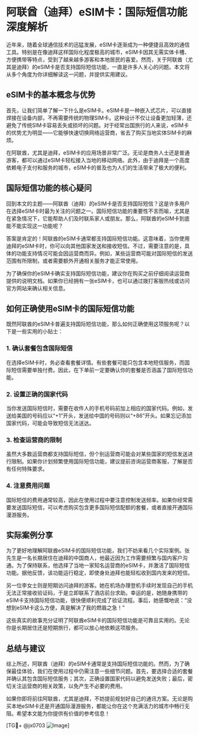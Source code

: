# 阿联酋（迪拜）eSIM卡：国际短信功能深度解析

近年来，随着全球通信技术的迅猛发展，eSIM卡逐渐成为一种便捷且高效的通信工具。特别是在像迪拜这样国际化程度极高的城市，eSIM卡因其无需实体卡槽、方便携带等特点，受到了越来越多游客和本地居民的喜爱。然而，关于阿联酋（尤其是迪拜）的eSIM卡是否支持国际短信功能，一直是许多人关心的问题。本文将从多个角度为你详细解读这一问题，并提供实用建议。

## eSIM卡的基本概念与优势

首先，让我们简单了解一下什么是eSIM卡。eSIM卡是一种嵌入式芯片，可以直接焊接在设备内部，不再需要传统的物理SIM卡。这种设计不仅让设备更加轻薄，还避免了传统SIM卡容易丢失或损坏的问题。对于经常出国旅行的人来说，eSIM卡的优势尤为明显——它能够快速切换网络运营商，省去了购买当地实体SIM卡的麻烦。

在阿联酋，尤其是迪拜，eSIM卡的应用场景非常广泛。无论是商务人士还是普通游客，都可以通过eSIM卡轻松接入当地的移动网络。此外，由于迪拜是一个高度依赖电子支付和服务的城市，eSIM卡的普及也为人们的生活带来了极大的便利。

## 国际短信功能的核心疑问

回到本文的主题——阿联酋（迪拜）的eSIM卡是否支持国际短信？这是许多用户在选择eSIM卡时最为关注的问题之一。国际短信功能的重要性不言而喻，尤其是在紧急情况下，它能帮助人们及时联系家人或朋友。那么，阿联酋的eSIM卡到底能不能实现这一功能呢？

答案是肯定的！阿联酋的eSIM卡通常都支持国际短信功能。这意味着，当你使用迪拜的eSIM卡时，你可以向其他国家发送和接收短信。不过，需要注意的是，具体的功能支持情况可能会因运营商而异。例如，某些运营商可能对国际短信的发送范围有所限制，或者需要额外开通相关服务才能正常使用。

为了确保你的eSIM卡确实支持国际短信功能，建议你在购买之前仔细阅读运营商提供的说明文档。如果你已经拥有一张eSIM卡，也可以通过拨打客服热线或访问官方网站来确认相关信息。

## 如何正确使用eSIM卡的国际短信功能

既然阿联酋的eSIM卡普遍支持国际短信功能，那么如何正确使用这项服务呢？以下是一些实用的小贴士：

### 1. 确认套餐包含国际短信
在选择eSIM卡时，务必查看套餐详情。有些套餐可能只包含本地短信服务，而国际短信需要单独付费。因此，在下单前一定要确认你的套餐是否涵盖了国际短信功能。

### 2. 设置正确的国家代码
当你发送国际短信时，需要在收件人的手机号码前加上相应的国家代码。例如，发送给美国的号码应以“+1”开头，发送给中国的号码则以“+86”开头。如果忘记添加国家代码，可能会导致短信无法送达。

### 3. 检查运营商的限制
虽然大多数运营商都支持国际短信，但个别运营商可能会对某些国家的短信发送进行限制。如果你计划频繁使用国际短信功能，建议提前咨询运营商客服，了解是否有任何特殊要求。

### 4. 注意费用问题
国际短信的费用通常较高，因此在使用过程中要注意控制发送频率。如果你经常需要发送国际短信，可以考虑购买包含更多国际短信配额的套餐，或者直接开通国际漫游服务。

## 实际案例分享

为了更好地理解阿联酋eSIM卡的国际短信功能，我们不妨来看几个实际案例。张先生是一名长期居住在迪拜的中国商人，他最近因为工作需要频繁与国内客户沟通。为了保持联系，他选择了当地一家知名运营商的eSIM卡，并激活了国际短信功能。据他反馈，该功能运行稳定，即使身处迪拜也能轻松收到国内发来的短信。

另一位李女士则是短期访问迪拜的游客。她在机场办理登机手续时发现自己的手机无法正常接收验证码，于是立即联系了酒店前台求助。幸运的是，她随身携带的eSIM卡支持国际短信功能，很快便顺利完成了验证流程。事后，她感慨地说：“没想到eSIM卡这么方便，真是解决了我的燃眉之急！”

这些真实的故事充分证明了阿联酋eSIM卡的国际短信功能是可靠且实用的。无论你是长期居住还是短期旅行，都可以放心地依赖这项服务。

## 总结与建议

综上所述，阿联酋（迪拜）的eSIM卡通常是支持国际短信功能的。然而，为了确保最佳体验，我们在使用过程中仍需注意一些细节问题。首先，要选择合适的套餐并确认其包含国际短信服务；其次，正确设置国家代码以避免发送失败；最后，密切关注运营商的相关政策，以免产生不必要的费用。

如果你即将前往阿联酋，尤其是迪拜，不妨提前规划好自己的通讯方案。无论是购买本地eSIM卡还是开通国际漫游服务，都能让你在这个充满活力的城市中畅行无阻。希望本文能为你提供有价值的参考信息！

[TG💪+ @jx0703 ![Image](https://github.com/user-attachments/assets/dbca1d08-cadb-493c-b0ec-ad6f7a83f270)]